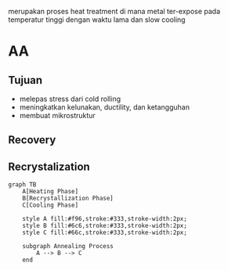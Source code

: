 merupakan proses heat treatment di mana metal ter-expose pada temperatur tinggi dengan waktu lama dan slow cooling
# AA
## Tujuan
- melepas stress dari cold rolling
- meningkatkan kelunakan, ductility, dan ketangguhan 
- membuat mikrostruktur 

## Recovery


## Recrystalization


```mermaid
graph TB
    A[Heating Phase]
    B[Recrystallization Phase]
    C[Cooling Phase]
    
    style A fill:#f96,stroke:#333,stroke-width:2px;
    style B fill:#6c6,stroke:#333,stroke-width:2px;
    style C fill:#66c,stroke:#333,stroke-width:2px;
    
    subgraph Annealing Process
        A --> B --> C
    end

```